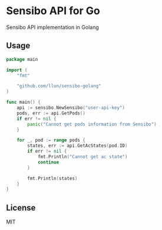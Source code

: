 # Sensibo API for Go

Sensibo API implementation in Golang

## Usage

```go
package main

import (
	"fmt"

	"github.com/llun/sensibo-golang"
)

func main() {
	api := sensibo.NewSensibo("user-api-key")
	pods, err := api.GetPods()
	if err != nil {
		panic("Cannot get pods information from Sensibo")
	}

	for _, pod := range pods {
		states, err := api.GetAcStates(pod.ID)
		if err != nil {
			fmt.Println("Cannot get ac state")
			continue
		}

		fmt.Println(states)
	}
}
```

## License

MIT
